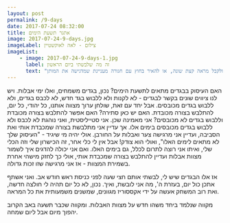 ```yaml
---
layout: post
permalink: /9-days
date: 2017-07-24 08:32:00
title: אתגר תשעת הימים
image: 2017-07-24-9-days.jpg
imageLabel: צילום - לאה לאוקשטיין
imageList:
    - image: 2017-07-24-9-days-1.jpg
      label: זה מה שלבשתי ביום הראשון
      text: "טיפ קטן, שמאפשר גיוון נוסף עם אותם הבגדים: אם יש לך טוניקה, אז אפשר לפעמים גם להכניס אותה בתוך החצאית ולקבל מראה קצת שונה, או להאיר בחוץ עם חגורה מעניינת שמדגישה את המותן."
---
```


האם העיסוק בבגדים מתאים לתשעת הימים?
נכון, בגדים משמחים, ואלו ימי אבלות.
ויש לנו ציווים שונים בקשר לבגדים - לא לקנות ולא ללבוש בגד חדש, לא לכבס בגדים, ולא ללבוש בגדים מכובסים.
אבל יחד עם זאת, שולחן ערוך מצווה אותנו, כל יהודי, כל יום, להתלבש בצורה מכובדת.
האם יש כאן סתירה? האם אפשר להתלבש בצורה מכובדת וללבוש בגדים לא מכובסים?
אני מאמינה שכן.
אני סטייליסטית, ואני נוהגת לא לכבס ולא ללבוש בגדים מכובסים בימים אלו. אך עדיין אני מתלבשת בצורה שמכבדת אותי ואת הסביבה, ועדיין אני מרגישה צער ואבלות על החורבן.
אולי יהיה מי שיגיד - "העיסוק שלך לא מתאים לימים האלו", ואולי הוא צודק! אבל אין לי כלי אחר, זה הכישרון שלי וזה הכלי שלי, ואיתו אני רוצה לתרום לכלל, גם בימים האלו. ואם אני יכולה להדגים איך לשמור מצוות אבלות ועדיין להתלבש בצורה שמכבדת אותי, אולי כך לחזק מישהי אחרת בשמירת המצוות - אז אני מרגישה שזו זכות גדולה.

אז אלו הבגדים שיש לי, לבשתי אותם חצי שעה לפני כניסת ראש חודש אב. ואני אשתף אתכן כול יום, בעזרת ה', מה אני לובשת, ואיך. נכון, לא כל יום תהיה לי חולצה חדשה, ואת רוב המשחק אעשה על ידי אקססוריז מגוונים, שמשנים משמעותית את כל המראה.

מקווה שנלמד ביחד משהו חדש על מצוות האבלות.
ומקווה שכבר תשעה באב הקרוב יהפוך מיום אבל ליום שמחה.
